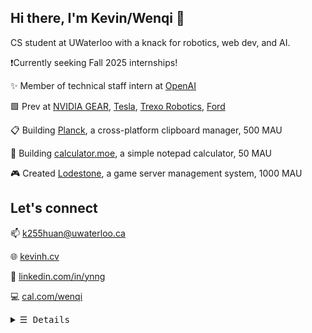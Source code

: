 ## Hi there, I'm Kevin/Wenqi 👋

CS student at UWaterloo with a knack for robotics, web dev, and AI.

❗Currently seeking Fall 2025 internships!

✨ Member of technical staff intern at [OpenAI](https://openai.com/)

🟩 Prev at [NVIDIA GEAR](https://research.nvidia.com/labs/gear/), [Tesla](https://www.tesla.com/), [Trexo Robotics](https://www.trexorobotics.com/), [Ford](https://www.ford.com/)

📋 Building [Planck](https://planckapp.com), a cross-platform clipboard manager, 500 MAU

📝 Building [calculator.moe](https://calculator.moe), a simple notepad calculator, 50 MAU

🎮 Created [Lodestone](https://github.com/lodestone-team/lodestone), a game server management system, 1000 MAU

## Let's connect

📫 k255huan@uwaterloo.ca

🌐 [kevinh.cv](https://kevinh.cv/?utm_source=github)

💼 [linkedin.com/in/ynng](https://www.linkedin.com/in/ynng)

💻 [cal.com/wenqi](https://cal.com/wenqi/15min)

<details>
  <summary><samp>&#9776; Details</samp></summary>
  <p align="center">
    <picture>
      <source 
        srcset="https://github-readme-stats.vercel.app/api?username=ynng&show_icons=true&theme=dark"
        media="(prefers-color-scheme: dark)"
      />
      <source
        srcset="https://github-readme-stats.vercel.app/api?username=ynng&show_icons=true"
        media="(prefers-color-scheme: light), (prefers-color-scheme: no-preference)"
      />
      <img src="https://github-readme-stats.vercel.app/api?username=anuraghazra&show_icons=true" />
    </picture>
    <br />
    <picture>
      <source 
        srcset="https://github-readme-streak-stats.herokuapp.com/?user=Ynng&theme=dark"
        media="(prefers-color-scheme: dark)"
      />
      <source
        srcset="https://github-readme-streak-stats.herokuapp.com/?user=Ynng&theme=light"
        media="(prefers-color-scheme: light), (prefers-color-scheme: no-preference)"
      />
      <img src="https://github-readme-stats.vercel.app/api?username=anuraghazra&show_icons=true" />
    </picture>
    <br />
    <samp>Find me online</samp><br />
    <a href="https://dmoj.ca/user/Ynng11626" target="_blank">
      <img align="middle" alt="DMOJ Link" height="24px"
        src="https://raw.githubusercontent.com/Ynng/Ynng/master/dmoj.png">
    </a>
    <a href="https://www.youtube.com/channel/UC5qAOjtSdCkPEy1BUM78ruw?view_as=subscriber" target="_blank">
      <img align="middle" alt="Youtube Link" height="24px"
        src="https://raw.githubusercontent.com/Ynng/Ynng/master/youtube.png">
    </a>
    <a href="https://steamcommunity.com/id/Ynng_/" target="_blank">
      <img align="middle" alt="Steam Link" height="24px"
        src="https://raw.githubusercontent.com/Ynng/Ynng/master/steam.png">
    </a>
    <a href="mailto:wenqi.huang_@outlook.com" target="_blank">
      <img align="middle" alt="Gmail" height="24px" src="https://raw.githubusercontent.com/Ynng/Ynng/master/gmail.png">
    </a>
    <a href="https://www.linkedin.com/in/ynng/" target="_blank">
      <img align="middle" alt="LinkedIn Link" height="24px"
        src="https://raw.githubusercontent.com/Ynng/Ynng/master/linkedin.png">
    </a>
    <a href="https://anilist.co/user/Ynng/" target="_blank">
      <img align="middle" alt="Anilist Link" height="24px"
        src="https://raw.githubusercontent.com/Ynng/Ynng/master/anilist.png">
    </a>
    <a href="https://scoresaber.com/u/76561198283405458" target="_blank">
      <img align="middle" alt="Score Saber (Beat Saber) Link" height="24px"
        src="https://raw.githubusercontent.com/Ynng/Ynng/master/beatsaber.png">
    </a>
    <br />
    <br />

  </p>
</details>
